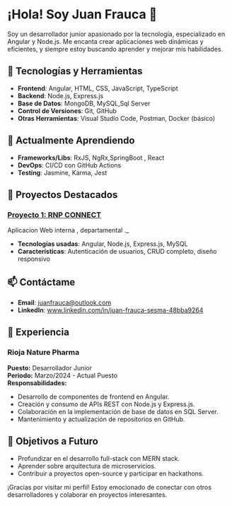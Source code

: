 # ¡Hola! Soy Juan Frauca 👋

Soy un desarrollador junior apasionado por la tecnología, especializado en Angular y Node.js. Me encanta crear aplicaciones web dinámicas y eficientes, y siempre estoy buscando aprender y mejorar mis habilidades.

## 🔧 Tecnologías y Herramientas

- **Frontend**: Angular, HTML, CSS, JavaScript, TypeScript
- **Backend**: Node.js, Express.js
- **Base de Datos**: MongoDB, MySQL,Sql Server
- **Control de Versiones**: Git, GitHub
- **Otras Herramientas**: Visual Studio Code, Postman, Docker (básico)

## 🌱 Actualmente Aprendiendo

- **Frameworks/Libs**: RxJS, NgRx,SpringBoot , React
- **DevOps**: CI/CD con GitHub Actions
- **Testing**: Jasmine, Karma, Jest

## 📂 Proyectos Destacados

### [Proyecto 1: RNP CONNECT](https://github.com/wuuanito/rnp-connect.git)
Aplicacion Web interna , departamental ._
- **Tecnologías usadas**: Angular, Node.js, Express.js, MySQL
- **Características**: Autenticación de usuarios, CRUD completo, diseño responsivo



## 📫 Contáctame

- **Email**: juanfrauca@outlook.com
- **LinkedIn**: www.linkedin.com/in/juan-frauca-sesma-48bba9264

## 💼 Experiencia

### Rioja Nature Pharma
**Puesto:** Desarrollador Junior  
**Periodo:** Marzo/2024 - Actual Puesto  
**Responsabilidades:**
- Desarrollo de componentes de frontend en Angular.
- Creación y consumo de APIs REST con Node.js y Express.js.
- Colaboración en la implementación de base de datos en SQL Server.
- Mantenimiento y actualización de repositorios en GitHub.





## 🎯 Objetivos a Futuro

- Profundizar en el desarrollo full-stack con MERN stack.
- Aprender sobre arquitectura de microservicios.
- Contribuir a proyectos open-source y participar en hackathons.

¡Gracias por visitar mi perfil! Estoy emocionado de conectar con otros desarrolladores y colaborar en proyectos interesantes.
